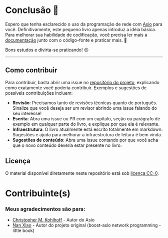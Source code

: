 # Conclusão 🎉

Espero que tenha esclarecido o uso da programação de rede com [Asio](https://think-async.com/Asio) para você. Definitivamente, este pequeno livro apenas introduz a idéia básica. Para melhorar sua habilidade de codificação, você precisa ler mais a [documentação](https://think-async.com/Asio/boost_asio_1_24_0/doc/html/boost_asio.html) junto com o código-fonte e praticar mais. 👀

Bons estudos e divirta-se praticando! 😉

---

## Como contribuir

Para contribuir, basta abrir uma issue no [repositório do projeto](https://github.com/kassane/ebook-net-prog), explicando como exatamente você poderia contribuir.
Exemplos e sugestões de possíveis contribuições incluem:

- **Revisão**: Precisamos tanto de revisões técnicas quanto de português. Sinalize que você deseja ser um revisor abrindo uma issue falando do seu interesse!
- **Escrita**: Abra uma issue ou PR com um capítulo, seção ou parágrafo de exemplo em qualquer parte do livro, e explique por que ela é relevante.
- **Infraestrutura**: O livro atualmente está escrito totalmente em markdown. Sugestões e ajuda para melhorar a infraestrutura de leitura é bem vinda.
- **Sugestões de conteúdo**: Abra uma issue contando por que você acha que o novo conteúdo deveria estar presente no livro.


## Licença

O material disponível diretamente neste repositório está sob [licença CC-0](LICENSE).

# Contribuinte(s)

### Meus agradecimentos são para:

- [Christopher M. Kohlhoff](https://github.com/chriskohlhoff) - Autor do Asio
- [Nan Xiao](https://github.com/NanXiao/boost-asio-network-programming-little-book) - Autor do projeto original (boost-asio network programming - little book)
